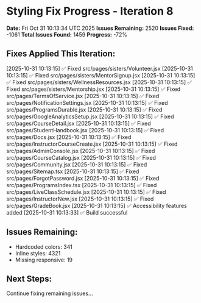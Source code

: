 # Styling Fix Progress - Iteration 8

**Date:** Fri Oct 31 10:13:34 UTC 2025
**Issues Remaining:** 2520
**Issues Fixed:** -1061
**Total Issues Found:** 1459
**Progress:** -72%

## Fixes Applied This Iteration:

[2025-10-31 10:13:15] ✅ Fixed src/pages/sisters/Volunteer.jsx
[2025-10-31 10:13:15] ✅ Fixed src/pages/sisters/MentorSignup.jsx
[2025-10-31 10:13:15] ✅ Fixed src/pages/sisters/WellnessResources.jsx
[2025-10-31 10:13:15] ✅ Fixed src/pages/sisters/Mentorship.jsx
[2025-10-31 10:13:15] ✅ Fixed src/pages/TermsOfService.jsx
[2025-10-31 10:13:15] ✅ Fixed src/pages/NotificationSettings.jsx
[2025-10-31 10:13:15] ✅ Fixed src/pages/ProgramsDurable.jsx
[2025-10-31 10:13:15] ✅ Fixed src/pages/GoogleAnalyticsSetup.jsx
[2025-10-31 10:13:15] ✅ Fixed src/pages/CourseDetail.jsx
[2025-10-31 10:13:15] ✅ Fixed src/pages/StudentHandbook.jsx
[2025-10-31 10:13:15] ✅ Fixed src/pages/Docs.jsx
[2025-10-31 10:13:15] ✅ Fixed src/pages/InstructorCourseCreate.jsx
[2025-10-31 10:13:15] ✅ Fixed src/pages/AdminConsole.jsx
[2025-10-31 10:13:15] ✅ Fixed src/pages/CourseCatalog.jsx
[2025-10-31 10:13:15] ✅ Fixed src/pages/Community.jsx
[2025-10-31 10:13:15] ✅ Fixed src/pages/Sitemap.tsx
[2025-10-31 10:13:15] ✅ Fixed src/pages/ForgotPassword.jsx
[2025-10-31 10:13:15] ✅ Fixed src/pages/ProgramsIndex.tsx
[2025-10-31 10:13:15] ✅ Fixed src/pages/LiveClassSchedule.jsx
[2025-10-31 10:13:15] ✅ Fixed src/pages/InstructorNew.jsx
[2025-10-31 10:13:15] ✅ Fixed src/pages/GradeBook.jsx
[2025-10-31 10:13:15] ✅ Accessibility features added
[2025-10-31 10:13:33] ✅ Build successful

## Issues Remaining:

- Hardcoded colors: 341
- Inline styles: 4321
- Missing responsive: 19

## Next Steps:

Continue fixing remaining issues...
